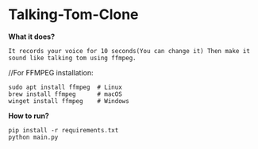 # Talking-Tom-Clone

**What it does?**

    It records your voice for 10 seconds(You can change it) Then make it sound like talking tom using ffmpeg.

//For FFMPEG installation:

    sudo apt install ffmpeg  # Linux
    brew install ffmpeg      # macOS
    winget install ffmpeg    # Windows


**How to run?**

    pip install -r requirements.txt
    python main.py
